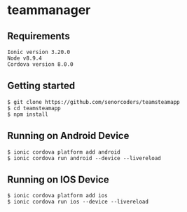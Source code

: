 
# teammanager

## Requirements

```
Ionic version 3.20.0
Node v8.9.4
Cordova version 8.0.0
```

## Getting started

```
$ git clone https://github.com/senorcoders/teamsteamapp
$ cd teamsteamapp
$ npm install
```

## Running on Android Device

 ```
 $ ionic cordova platform add android
 $ ionic cordova run android --device --livereload
 ```

 ## Running on IOS Device

 ```
 $ ionic cordova platform add ios
 $ ionic cordova run ios --device --livereload
 ```
